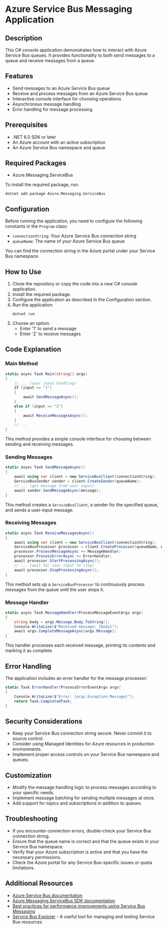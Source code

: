 # Azure Service Bus Messaging Application

## Description
This C# console application demonstrates how to interact with Azure Service Bus queues. It provides functionality to both send messages to a queue and receive messages from a queue.

## Features
- Send messages to an Azure Service Bus queue
- Receive and process messages from an Azure Service Bus queue
- Interactive console interface for choosing operations
- Asynchronous message handling
- Error handling for message processing

## Prerequisites
- .NET 6.0 SDK or later
- An Azure account with an active subscription
- An Azure Service Bus namespace and queue

## Required Packages
- Azure.Messaging.ServiceBus

To install the required package, run:
```
dotnet add package Azure.Messaging.ServiceBus
```

## Configuration
Before running the application, you need to configure the following constants in the `Program` class:

- `connectionString`: Your Azure Service Bus connection string
- `queueName`: The name of your Azure Service Bus queue

You can find the connection string in the Azure portal under your Service Bus namespace.

## How to Use
1. Clone the repository or copy the code into a new C# console application.
2. Install the required package.
3. Configure the application as described in the Configuration section.
4. Run the application:
   ```
   dotnet run
   ```
5. Choose an option:
   - Enter '1' to send a message
   - Enter '2' to receive messages

## Code Explanation

### Main Method
```csharp
static async Task Main(string[] args)
{
    // ... (user input handling)
    if (input == "1")
    {
        await SendMessageAsync();
    }
    else if (input == "2")
    {
        await ReceiveMessagesAsync();
    }
    // ...
}
```
This method provides a simple console interface for choosing between sending and receiving messages.

### Sending Messages
```csharp
static async Task SendMessageAsync()
{
    await using var client = new ServiceBusClient(connectionString);
    ServiceBusSender sender = client.CreateSender(queueName);
    // ... (get message from user input)
    await sender.SendMessageAsync(message);
}
```
This method creates a `ServiceBusClient`, a sender for the specified queue, and sends a user-input message.

### Receiving Messages
```csharp
static async Task ReceiveMessagesAsync()
{
    await using var client = new ServiceBusClient(connectionString);
    ServiceBusProcessor processor = client.CreateProcessor(queueName, new ServiceBusProcessorOptions());
    processor.ProcessMessageAsync += MessageHandler;
    processor.ProcessErrorAsync += ErrorHandler;
    await processor.StartProcessingAsync();
    // ... (wait for user input to stop)
    await processor.StopProcessingAsync();
}
```
This method sets up a `ServiceBusProcessor` to continuously process messages from the queue until the user stops it.

### Message Handler
```csharp
static async Task MessageHandler(ProcessMessageEventArgs args)
{
    string body = args.Message.Body.ToString();
    Console.WriteLine($"Received message: {body}");
    await args.CompleteMessageAsync(args.Message);
}
```
This handler processes each received message, printing its contents and marking it as complete.

## Error Handling
The application includes an error handler for the message processor:
```csharp
static Task ErrorHandler(ProcessErrorEventArgs args)
{
    Console.WriteLine($"Error: {args.Exception.Message}");
    return Task.CompletedTask;
}
```

## Security Considerations
- Keep your Service Bus connection string secure. Never commit it to source control.
- Consider using Managed Identities for Azure resources in production environments.
- Implement proper access controls on your Service Bus namespace and queues.

## Customization
- Modify the message handling logic to process messages according to your specific needs.
- Implement message batching for sending multiple messages at once.
- Add support for topics and subscriptions in addition to queues.

## Troubleshooting
- If you encounter connection errors, double-check your Service Bus connection string.
- Ensure that the queue name is correct and that the queue exists in your Service Bus namespace.
- Verify that your Azure subscription is active and that you have the necessary permissions.
- Check the Azure portal for any Service Bus-specific issues or quota limitations.

## Additional Resources
- [Azure Service Bus documentation](https://docs.microsoft.com/en-us/azure/service-bus-messaging/)
- [Azure.Messaging.ServiceBus SDK documentation](https://docs.microsoft.com/en-us/dotnet/api/azure.messaging.servicebus)
- [Best practices for performance improvements using Service Bus Messaging](https://docs.microsoft.com/en-us/azure/service-bus-messaging/service-bus-performance-improvements)
- [Service Bus Explorer](https://github.com/paolosalvatori/ServiceBusExplorer) - A useful tool for managing and testing Service Bus resources
